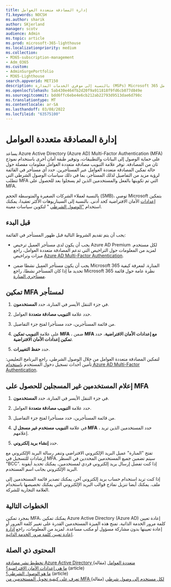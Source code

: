 ```yaml
---
title: إدارة المصادقة متعددة العوامل
f1.keywords: NOCSH
ms.author: sharik
author: SKjerland
manager: scotv
audience: Admin
ms.topic: article
ms.prod: microsoft-365-lighthouse
ms.localizationpriority: medium
ms.collection:
- M365-subscription-management
- Adm_O365
ms.custom:
- AdminSurgePortfolio
- M365-Lighthouse
search.appverid: MET150
description: بالنسبة إلى موفري الخدمات المدارة (MSPs) Microsoft 365 المنارة، تعرف على كيفية إدارة المصادقة متعددة العوامل.
ms.openlocfilehash: 5ab430e464fb2d20f9a911818f9fd6cb077d849e
ms.sourcegitcommit: bdd6ffc6ebe4e6cb212ab22793d9513dae6d798c
ms.translationtype: MT
ms.contentlocale: ar-SA
ms.lasthandoff: 03/08/2022
ms.locfileid: "63575100"
---
```

# <a name="manage-multifactor-authentication"></a>إدارة المصادقة متعددة العوامل

يساعد Azure Active Directory (Azure AD) Multi-Factor Authentication (MFA) على حماية الوصول إلى البيانات والتطبيقات، وتوفير طبقة أمان أخرى باستخدام نموذج ثان من المصادقة. توفر علامة التبويب مصادقة متعددة العوامل معلومات مفصلة حول حالة تمكين المصادقة متعددة العوامل عبر المستأجرين. حدد أي مستأجر في القائمة لرؤية مزيد من التفاصيل لذلك المستأجر، بما في ذلك سياسات الوصول الشرطي التي تتطلب MFA التي تم تكوينها بالفعل والمستخدمين الذين لم يسجلوا بعد للحصول على MFA.

بالنسبة لعملاء الشركات الصغيرة والمتوسطة الحجم (SMB)، توصي Microsoft بتمكين [إعدادات](/azure/active-directory/fundamentals/concept-fundamentals-security-defaults) الأمان الافتراضية كحد أدنى. بالنسبة إلى السيناريوهات الأكثر تعقيدا، يمكنك استخدام ["الوصول الشرطي](/azure/active-directory/conditional-access/overview) " لتكوين سياسات معينة.

## <a name="before-you-begin"></a>قبل البدء

يجب أن يتم تقديم الشروط التالية قبل ظهور المستأجر في القائمة:

- يجب أن يكون لدى مستأجر العميل ترخيص Azure AD Premium لكل مستخدم. لمزيد من المعلومات حول التراخيص التي تدعم المصادقة متعددة العوامل، راجع ميزات وتراخيص [Azure AD Multi-Factor Authentication](/azure/active-directory/authentication/concept-mfa-licensing).

- يجب أن يكون مستأجر العميل نشطا ضمن Microsoft 365 المنارة. لمعرفة كيفية تحديد ما إذا كان المستأجر نشطا، راجع Microsoft 365 نظرة عامة حول قائمة [مستأجري المنارة](/microsoft-365/lighthouse/m365-lighthouse-tenant-list-overview).

## <a name="enable-mfa-for-a-tenant"></a>تمكين MFA لمستأجر

1. في جزء التنقل الأيسر في المنارة، حدد **المستخدمون**.

2. حدد علامة **التبويب مصادقة متعددة** العوامل.

3. من قائمة المستأجرين، حدد مستأجرا لفتح جزء التفاصيل.

4. على علامة **التبويب تمكين MFA** ، ضمن **MFA مع إعدادات الأمان الافتراضية**، حدد **تمكين إعدادات الأمان الافتراضية**.

5. حدد **حفظ التغييرات**.

لتمكين المصادقة متعددة العوامل من خلال الوصول الشرطي، راجع البرنامج التعليمي: تأمين أحداث تسجيل دخول المستخدم [باستخدام Azure AD Multi-Factor Authentication](/azure/active-directory/authentication/tutorial-enable-azure-mfa).

## <a name="notify-users-who-arent-registered-for-mfa"></a>إعلام المستخدمين غير المسجلين للحصول على MFA

1. في جزء التنقل الأيسر في المنارة، حدد **المستخدمون**.

2. حدد علامة **التبويب مصادقة متعددة** العوامل.

3. من قائمة المستأجرين، حدد مستأجرا لفتح جزء التفاصيل.

4. في علامة **التبويب مستخدم غير مسجل ل MFA** ، حدد المستخدمين الذين تريد إعلامهم.

5. حدد **إنشاء بريد إلكتروني**.

تفتح "المنارة" عميل البريد الإلكتروني الافتراضي وتنفر رسالة البريد الإلكتروني مع إرشادات للتسجيل في MFA. سيتم تضمين جميع المستخدمين المحددين في السطر "BCC". إذا كنت تفضل إرسال بريد إلكتروني فردي لمستخدمين، يمكنك تحديد أيقونة البريد الإلكتروني بجانب اسم المستخدم.

إذا كنت تريد استخدام حساب بريد إلكتروني آخر، يمكنك تصدير قائمة المستخدمين إلى ملف. يمكنك أيضا تنزيل نماذج قوالب البريد الإلكتروني التي يمكنك تخصيصها باستخدام العلامة التجارية للشركة.

## <a name="next-steps"></a>الخطوات التالية

بمجرد تمكين MFA، يمكنك تمكين Azure Active Directory (Azure AD) إعادة تعيين كلمة مرور الخدمة الذاتية. تمنح هذه الميزة المستخدمين القدرة على تغيير كلمة المرور أو إعادة تعيينها بدون مشاركة مسؤول أو مكتب مساعدة. لمزيد من المعلومات، راجع [إدارة إعادة تعيين كلمة مرور الخدمة الذاتية](m365-lighthouse-manage-sspr.md).

## <a name="related-content"></a>المحتوى ذي الصلة

[تخطيط نشر مصادقة Azure Active Directory متعددة العوامل](/azure/active-directory/authentication/howto-mfa-getstarted) (مقالة)\
[ما هي إعدادات الأمان الافتراضية؟](/azure/active-directory/fundamentals/concept-fundamentals-security-defaults) (article)\
[ما هو الوصول الشرطي؟](/azure/active-directory/conditional-access/overview) (article)\
[تعرف على كيفية تحويل المستخدمين من MFA لكل مستخدم إلى وصول شرطي](/azure/active-directory/authentication/howto-mfa-getstarted#convert-users-from-per-user-mfa-to-conditional-access-based-mfa) (مقالة)
